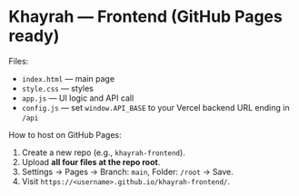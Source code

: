 # Khayrah — Frontend (GitHub Pages ready)
Files:
- `index.html` — main page
- `style.css` — styles
- `app.js` — UI logic and API call
- `config.js` — set `window.API_BASE` to your Vercel backend URL ending in `/api`

How to host on GitHub Pages:
1) Create a new repo (e.g., `khayrah-frontend`).
2) Upload **all four files at the repo root**.
3) Settings → Pages → Branch: `main`, Folder: `/root` → Save.
4) Visit `https://<username>.github.io/khayrah-frontend/`.

